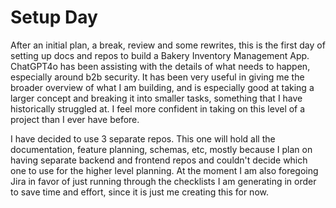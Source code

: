# Setup Day

After an initial plan, a break, review and some rewrites, this is the first day of setting up docs and repos to build a Bakery Inventory Management App. ChatGPT4o has been assisting with the details of what needs to happen, especially around b2b security. It has been very useful in giving me the broader overview of what I am building, and is especially good at taking a larger concept and breaking it into smaller tasks, something that I have historically struggled at. I feel more confident in taking on this level of a project than I ever have before.

I have decided to use 3 separate repos. This one will hold all the documentation, feature planning, schemas, etc, mostly because I plan on having separate backend and frontend repos and couldn't decide which one to use for the higher level planning. At the moment I am also foregoing Jira in favor of just running through the checklists I am generating in order to save time and effort, since it is just me creating this for now.

